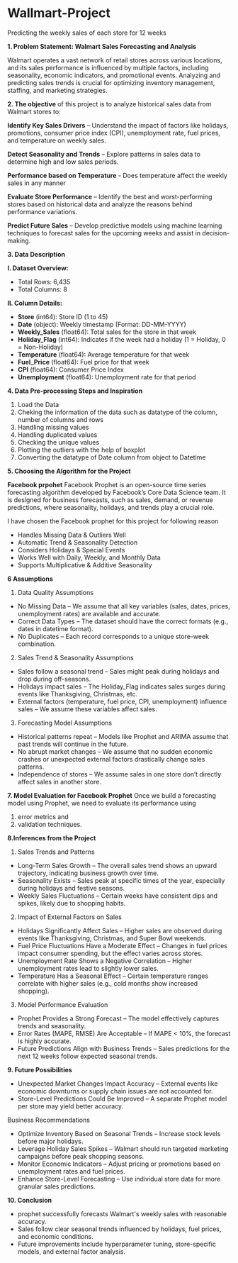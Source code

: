 # Wallmart-Project
Predicting the weekly sales of each store for 12 weeks

**1. Problem Statement: Walmart Sales Forecasting and Analysis**

Walmart operates a vast network of retail stores across various locations, and its sales performance is influenced by multiple factors, including seasonality, economic indicators, and promotional events. Analyzing and predicting sales trends is crucial for optimizing inventory management, staffing, and marketing strategies.

**2. The objective** of this project is to analyze historical sales data from Walmart stores to:

**Identify Key Sales Drivers** – Understand the impact of factors like holidays, promotions, consumer price index (CPI), unemployment rate, fuel prices, and temperature on weekly sales.

**Detect Seasonality and Trends** – Explore patterns in sales data to determine high and low sales periods.

**Performance based on Temperature** - Does temperature affect the weekly sales in any manner

**Evaluate Store Performance** – Identify the best and worst-performing stores based on historical data and analyze the reasons behind performance variations.

**Predict Future Sales**  – Develop predictive models using machine learning techniques to forecast sales for the upcoming weeks and assist in decision-making.

**3. Data Description**

**I. Dataset Overview:**
* Total Rows: 6,435
* Total Columns: 8

**II. Column Details:**
* **Store** (int64): Store ID (1 to 45)
* **Date** (object): Weekly timestamp (Format: DD-MM-YYYY)
* **Weekly_Sales** (float64): Total sales for the store in that week
* **Holiday_Flag** (int64): Indicates if the week had a holiday (1 = Holiday, 0 = Non-Holiday)
* **Temperature** (float64): Average temperature for that week
* **Fuel_Price** (float64): Fuel price for that week
* **CPI** (float64): Consumer Price Index
* **Unemployment** (float64): Unemployment rate for that period

**4. Data Pre-processing Steps and Inspiration**
1. Load the Data
2. Cheking the information of the data such as datatype of the column, number of columns and rows
3. Handling missing values
4. Handling duplicated values
5. Checking the unique values
6. Plotting the outliers with the help of boxplot
7. Converting the datatype of Date column from object to Datetime

**5. Choosing the Algorithm for the Project**

**Facebook prpohet**
Facebook Prophet is an open-source time series forecasting algorithm developed by Facebook’s Core Data Science team. It is designed for business forecasts, such as sales, demand, or revenue predictions, where seasonality, holidays, and trends play a crucial role.

I have chosen the Facebook prophet for this project for following reason
* Handles Missing Data & Outliers Well
* Automatic Trend & Seasonality Detection
* Considers Holidays & Special Events
* Works Well with Daily, Weekly, and Monthly Data
* Supports Multiplicative & Additive Seasonality

**6 Assumptions**
1. Data Quality Assumptions
* No Missing Data – We assume that all key variables (sales, dates, prices, unemployment rates) are available and accurate.
* Correct Data Types – The dataset should have the correct formats (e.g., dates in datetime format).
* No Duplicates – Each record corresponds to a unique store-week combination.

2. Sales Trend & Seasonality Assumptions
* Sales follow a seasonal trend – Sales might peak during holidays and drop during off-seasons.
* Holidays impact sales – The Holiday_Flag indicates sales surges during events like Thanksgiving, Christmas, etc.
* External factors (temperature, fuel price, CPI, unemployment) influence sales – We assume these variables affect sales.

3. Forecasting Model Assumptions
* Historical patterns repeat – Models like Prophet and ARIMA assume that past trends will continue in the future.
* No abrupt market changes – We assume that no sudden economic crashes or unexpected external factors drastically change sales patterns.
* Independence of stores – We assume sales in one store don’t directly affect sales in another store.

**7. Model Evaluation for Facebook Prophet**
Once we build a forecasting model using Prophet, we need to evaluate its performance using
1. error metrics and
2. validation techniques.

**8.Inferences from the Project**
1. Sales Trends and Patterns
* Long-Term Sales Growth – The overall sales trend shows an upward trajectory, indicating business growth over time.
* Seasonality Exists – Sales peak at specific times of the year, especially during holidays and festive seasons.
* Weekly Sales Fluctuations – Certain weeks have consistent dips and spikes, likely due to shopping habits.

2. Impact of External Factors on Sales
* Holidays Significantly Affect Sales – Higher sales are observed during events like Thanksgiving, Christmas, and Super Bowl weekends.
* Fuel Price Fluctuations Have a Moderate Effect – Changes in fuel prices impact consumer spending, but the effect varies across stores.
* Unemployment Rate Shows a Negative Correlation – Higher unemployment rates lead to slightly lower sales.
* Temperature Has a Seasonal Effect – Certain temperature ranges correlate with higher sales (e.g., cold months show increased shopping).

3. Model Performance Evaluation
* Prophet Provides a Strong Forecast – The model effectively captures trends and seasonality.
* Error Rates (MAPE, RMSE) Are Acceptable – If MAPE < 10%, the forecast is highly accurate.
* Future Predictions Align with Business Trends – Sales predictions for the next 12 weeks follow expected seasonal trends.

**9. Future Possibilities**
* Unexpected Market Changes Impact Accuracy – External events like economic downturns or supply chain issues are not accounted for.
* Store-Level Predictions Could Be Improved – A separate Prophet model per store may yield better accuracy.

Business Recommendations
* Optimize Inventory Based on Seasonal Trends – Increase stock levels before major holidays.
* Leverage Holiday Sales Spikes – Walmart should run targeted marketing campaigns before peak shopping seasons.
* Monitor Economic Indicators – Adjust pricing or promotions based on unemployment rates and fuel prices.
* Enhance Store-Level Forecasting – Use individual store data for more granular sales predictions.

**10. Conclusion**

* prophet successfully forecasts Walmart's weekly sales with reasonable accuracy.
* Sales follow clear seasonal trends influenced by holidays, fuel prices, and economic conditions.
* Future improvements include hyperparameter tuning, store-specific models, and external factor analysis.




